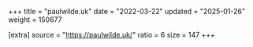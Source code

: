 +++
title = "paulwilde.uk"
date = "2022-03-22"
updated = "2025-01-26"
weight = 150677

[extra]
source = "https://paulwilde.uk/"
ratio = 6
size = 147
+++
